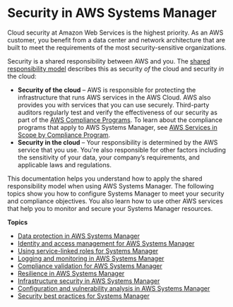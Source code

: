 # Security in AWS Systems Manager<a name="security"></a>

Cloud security at Amazon Web Services is the highest priority\. As an AWS customer, you benefit from a data center and network architecture that are built to meet the requirements of the most security\-sensitive organizations\.

Security is a shared responsibility between AWS and you\. The [shared responsibility model](http://aws.amazon.com/compliance/shared-responsibility-model/) describes this as security *of* the cloud and security *in* the cloud:
+ **Security of the cloud** – AWS is responsible for protecting the infrastructure that runs AWS services in the AWS Cloud\. AWS also provides you with services that you can use securely\. Third\-party auditors regularly test and verify the effectiveness of our security as part of the [AWS Compliance Programs](http://aws.amazon.com/compliance/programs/)\. To learn about the compliance programs that apply to AWS Systems Manager, see [AWS Services in Scope by Compliance Program](http://aws.amazon.com/compliance/services-in-scope/)\.
+ **Security in the cloud** – Your responsibility is determined by the AWS service that you use\. You're also responsible for other factors including the sensitivity of your data, your company’s requirements, and applicable laws and regulations\. 

This documentation helps you understand how to apply the shared responsibility model when using AWS Systems Manager\. The following topics show you how to configure Systems Manager to meet your security and compliance objectives\. You also learn how to use other AWS services that help you to monitor and secure your Systems Manager resources\. 

**Topics**
+ [Data protection in AWS Systems Manager](data-protection.md)
+ [Identity and access management for AWS Systems Manager](security-iam.md)
+ [Using service\-linked roles for Systems Manager](using-service-linked-roles.md)
+ [Logging and monitoring in AWS Systems Manager](logging-and-monitoring.md)
+ [Compliance validation for AWS Systems Manager](security-compliance.md)
+ [Resilience in AWS Systems Manager](disaster-recovery-resiliency.md)
+ [Infrastructure security in AWS Systems Manager](infrastructure-security.md)
+ [Configuration and vulnerability analysis in AWS Systems Manager](vulnerability-analysis-and-management.md)
+ [Security best practices for Systems Manager](security-best-practices.md)